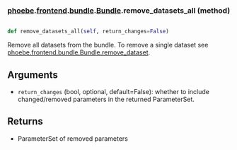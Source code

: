 ### [phoebe](phoebe.md).[frontend](phoebe.frontend.md).[bundle](phoebe.frontend.bundle.md).[Bundle](phoebe.frontend.bundle.Bundle.md).remove_datasets_all (method)


```py

def remove_datasets_all(self, return_changes=False)

```



Remove all datasets from the bundle.  To remove a single dataset see
[phoebe.frontend.bundle.Bundle.remove_dataset](phoebe.frontend.bundle.Bundle.remove_dataset.md).

Arguments
----------
* `return_changes` (bool, optional, default=False): whether to include
    changed/removed parameters in the returned ParameterSet.

Returns
-----------
* ParameterSet of removed parameters

